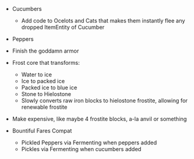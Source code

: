 - Cucumbers
	- Add code to Ocelots and Cats that makes them instantly flee any dropped ItemEntity of Cucumber
- Peppers
- Finish the goddamn armor

- Frost core that transforms:
  - Water to ice
  - Ice to packed ice
  - Packed ice to blue ice
  - Stone to Hielostone
  - Slowly converts raw iron blocks to hielostone frostite, allowing for renewable frostite
- Make expensive, like maybe 4 frostite blocks, a-la anvil or something


- Bountiful Fares Compat
  - Pickled Peppers via Fermenting when peppers added
  - Pickles via Fermenting when cucumbers added
